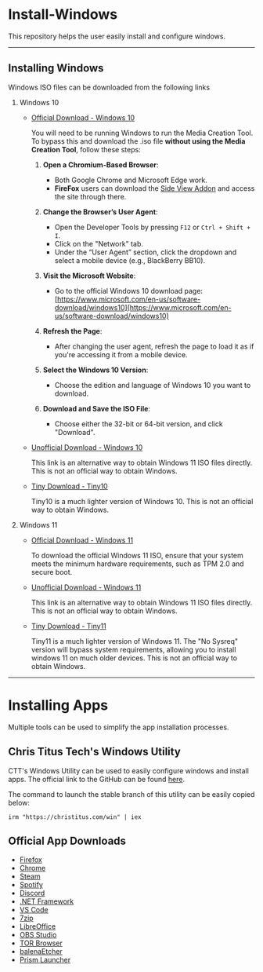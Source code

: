 # Install-Windows
This repository helps the user easily install and configure windows.

---

## Installing Windows
Windows ISO files can be downloaded from the following links
1. Windows 10
    - [Official Download - Windows 10](https://www.microsoft.com/en-us/software-download/windows10)
  
      You will need to be running Windows to run the Media Creation Tool.
      To bypass this and download the .iso file **without using the Media Creation Tool**, follow these steps:
      
      1. **Open a Chromium-Based Browser**:
         - Both Google Chrome and Microsoft Edge work.
         - **FireFox** users can download the [Side View Addon](https://addons.mozilla.org/en-US/firefox/addon/side-view/) and access the site through there.
      
      2. **Change the Browser’s User Agent**:
         - Open the Developer Tools by pressing `F12` or `Ctrl + Shift + I`.
         - Click on the "Network" tab.
         - Under the “User Agent” section, click the dropdown and select a mobile device (e.g., BlackBerry BB10).
      
      3. **Visit the Microsoft Website**:
         - Go to the official Windows 10 download page:  
           [https://www.microsoft.com/en-us/software-download/windows10](https://www.microsoft.com/en-us/software-download/windows10)
      
      4. **Refresh the Page**:
         - After changing the user agent, refresh the page to load it as if you're accessing it from a mobile device.
      
      5. **Select the Windows 10 Version**:
         - Choose the edition and language of Windows 10 you want to download.
      
      6. **Download and Save the ISO File**:
         - Choose either the 32-bit or 64-bit version, and click "Download".
      
    - [Unofficial Download - Windows 10](https://os.click/en/Windows:Windows_10)
  
      This link is an alternative way to obtain Windows 11 ISO files directly. This is not an official way to obtain Windows.
    - [Tiny Download - Tiny10](https://archive.org/details/tiny-10-23-h2)
  
      Tiny10 is a much lighter version of Windows 10. This is not an official way to obtain Windows.

1. Windows 11
    - [Official Download - Windows 11](https://www.microsoft.com/en-gb/software-download/windows11)
  
      To download the official Windows 11 ISO, ensure that your system meets the minimum hardware requirements, such as TPM 2.0 and secure boot.
    - [Unofficial Download - Windows 11](https://os.click/en/Windows:Windows_11)
  
      This link is an alternative way to obtain Windows 11 ISO files directly. This is not an official way to obtain Windows.
    - [Tiny Download - Tiny11](https://archive.org/details/tiny-11-NTDEV)
  
      Tiny11 is a much lighter version of Windows 11. The "No Sysreq" version will bypass system requirements, allowing you to install windows 11 on much older devices. This is not an official way to obtain Windows.

---

# Installing Apps
Multiple tools can be used to simplify the app installation processes.

## Chris Titus Tech's Windows Utility
CTT's Windows Utility can be used to easily configure windows and install apps.
The official link to the GitHub can be found [here]([https://github.com/ChrisTitusTech/winutil](https://github.com/ChrisTitusTech/winutil)).

The command to launch the stable branch of this utility can be easily copied below:

    irm "https://christitus.com/win" | iex

## Official App Downloads

* [Firefox](https://www.mozilla.org/en-US/firefox/new/)
* [Chrome](https://www.google.com/chrome/index.html)
* [Steam](https://store.steampowered.com/about/)
* [Spotify](https://www.spotify.com/us/download/)
* [Discord](https://discord.com/download)
* [.NET Framework](https://dotnet.microsoft.com/en-us/download)
* [VS Code](https://code.visualstudio.com/Download)
* [7zip](https://www.7-zip.org/download.html)
* [LibreOffice](https://www.libreoffice.org/download/download-libreoffice/)
* [OBS Studio](https://obsproject.com/download)
* [TOR Browser](https://www.torproject.org/download/)
* [balenaEtcher](https://etcher.balena.io/)
* [Prism Launcher](https://prismlauncher.org/download/)
